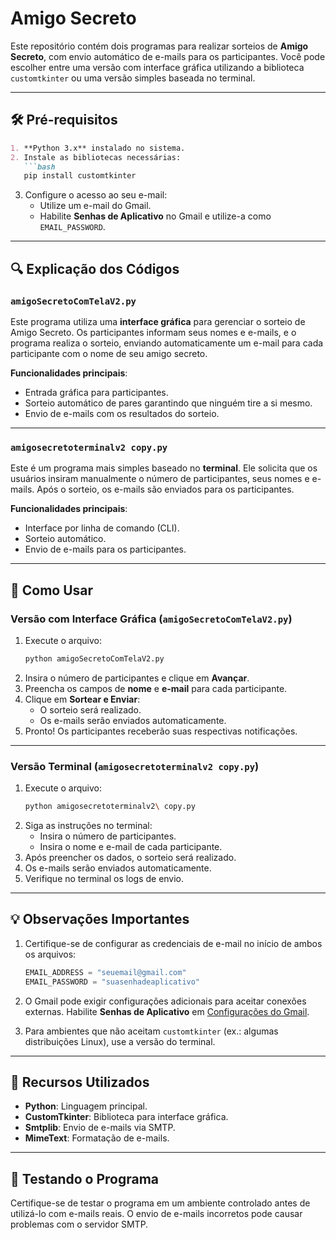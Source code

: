 # Amigo Secreto

Este repositório contém dois programas para realizar sorteios de **Amigo Secreto**, com envio automático de e-mails para os participantes. Você pode escolher entre uma versão com interface gráfica utilizando a biblioteca `customtkinter` ou uma versão simples baseada no terminal.

---

## 🛠️ Pré-requisitos
```markdown
1. **Python 3.x** instalado no sistema.
2. Instale as bibliotecas necessárias:
   ```bash
   pip install customtkinter
   ```
3. Configure o acesso ao seu e-mail:
   - Utilize um e-mail do Gmail.
   - Habilite **Senhas de Aplicativo** no Gmail e utilize-a como `EMAIL_PASSWORD`.

---

## 🔍 Explicação dos Códigos

### `amigoSecretoComTelaV2.py`

Este programa utiliza uma **interface gráfica** para gerenciar o sorteio de Amigo Secreto. Os participantes informam seus nomes e e-mails, e o programa realiza o sorteio, enviando automaticamente um e-mail para cada participante com o nome de seu amigo secreto.

**Funcionalidades principais**:
- Entrada gráfica para participantes.
- Sorteio automático de pares garantindo que ninguém tire a si mesmo.
- Envio de e-mails com os resultados do sorteio.

---

### `amigosecretoterminalv2 copy.py`

Este é um programa mais simples baseado no **terminal**. Ele solicita que os usuários insiram manualmente o número de participantes, seus nomes e e-mails. Após o sorteio, os e-mails são enviados para os participantes.

**Funcionalidades principais**:
- Interface por linha de comando (CLI).
- Sorteio automático.
- Envio de e-mails para os participantes.

---

## 📄 Como Usar

### Versão com Interface Gráfica (`amigoSecretoComTelaV2.py`)

1. Execute o arquivo:
   ```bash
   python amigoSecretoComTelaV2.py
   ```
2. Insira o número de participantes e clique em **Avançar**.
3. Preencha os campos de **nome** e **e-mail** para cada participante.
4. Clique em **Sortear e Enviar**:
   - O sorteio será realizado.
   - Os e-mails serão enviados automaticamente.
5. Pronto! Os participantes receberão suas respectivas notificações.

---

### Versão Terminal (`amigosecretoterminalv2 copy.py`)

1. Execute o arquivo:
   ```bash
   python amigosecretoterminalv2\ copy.py
   ```
2. Siga as instruções no terminal:
   - Insira o número de participantes.
   - Insira o nome e e-mail de cada participante.
3. Após preencher os dados, o sorteio será realizado.
4. Os e-mails serão enviados automaticamente.
5. Verifique no terminal os logs de envio.

---

## 💡 Observações Importantes

1. Certifique-se de configurar as credenciais de e-mail no início de ambos os arquivos:
   ```python
   EMAIL_ADDRESS = "seuemail@gmail.com"
   EMAIL_PASSWORD = "suasenhadeaplicativo"
   ```
2. O Gmail pode exigir configurações adicionais para aceitar conexões externas. Habilite **Senhas de Aplicativo** em [Configurações do Gmail](https://support.google.com/accounts/answer/185833?hl=pt-BR).

3. Para ambientes que não aceitam `customtkinter` (ex.: algumas distribuições Linux), use a versão do terminal.

---

## 🔗 Recursos Utilizados

- **Python**: Linguagem principal.
- **CustomTkinter**: Biblioteca para interface gráfica.
- **Smtplib**: Envio de e-mails via SMTP.
- **MimeText**: Formatação de e-mails.

---

## 🧪 Testando o Programa

Certifique-se de testar o programa em um ambiente controlado antes de utilizá-lo com e-mails reais. O envio de e-mails incorretos pode causar problemas com o servidor SMTP.

```
